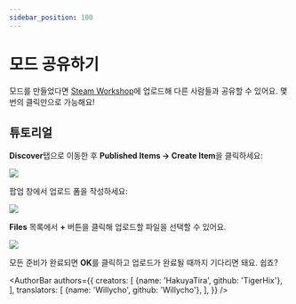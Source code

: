 ```yaml
---
sidebar_position: 100
---
```


# 모드 공유하기

모드를 만들었다면 [Steam Workshop](https://steamcommunity.com/app/2079120/workshop/)에 업로드해 다른 사람들과 공유할 수 있어요. 몇 번의 클릭만으로 가능해요!

## 튜토리얼

**Discover**탭으로 이동한 후 **Published Items → Create Item**을 클릭하세요:

![](/doc-img/en-sharing-mod-1.png)

팝업 창에서 업로드 폼을 작성하세요:

![](/doc-img/en-sharing-mod-2.png)

**Files** 목록에서 **+** 버튼을 클릭해 업로드할 파일을 선택할 수 있어요.

![](/doc-img/en-sharing-mod-3.png)

모든 준비가 완료되면 **OK**를 클릭하고 업로드가 완료될 때까지 기다리면 돼요. 쉽죠?

<AuthorBar authors={{
  creators: [
    {name: 'HakuyaTira', github: 'TigerHix'},
  ],
  translators: [
    {name: 'Willycho', github: 'Willycho'},
  ],
}} />

